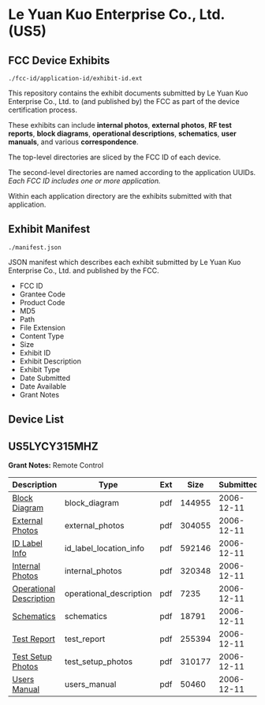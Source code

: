 # Le Yuan Kuo Enterprise Co., Ltd. (US5)
## FCC Device Exhibits

```
./fcc-id/application-id/exhibit-id.ext
```

This repository contains the exhibit documents submitted by Le Yuan Kuo Enterprise Co., Ltd. to (and published by) the FCC as part of the device certification process.

These exhibits can include **internal photos**, **external photos**, **RF test reports**, **block diagrams**, **operational descriptions**, **schematics**, **user manuals**, and various **correspondence**.

The top-level directories are sliced by the FCC ID of each device.

The second-level directories are named according to the application UUIDs. *Each FCC ID includes one or more application.*

Within each application directory are the exhibits submitted with that application. 

## Exhibit Manifest

```
./manifest.json
```

JSON manifest which describes each exhibit submitted by Le Yuan Kuo Enterprise Co., Ltd. and published by the FCC.

- FCC ID
- Grantee Code
- Product Code
- MD5
- Path
- File Extension
- Content Type
- Size
- Exhibit ID
- Exhibit Description
- Exhibit Type
- Date Submitted
- Date Available
- Grant Notes

## Device List
## US5LYCY315MHZ
**Grant Notes:** Remote Control

| Description | Type | Ext | Size | Submitted | Available |
| ----------- | ---- | --- | ---- | --------- | --------- |
| [Block Diagram](US5LYCY315MHZ/56bbaa358af057a689db0af7e480293f/736870.pdf) | block_diagram | pdf | 144955 | 2006-12-11 | 2006-12-11 |
| [External Photos](US5LYCY315MHZ/56bbaa358af057a689db0af7e480293f/736872.pdf) | external_photos | pdf | 304055 | 2006-12-11 | 2006-12-11 |
| [ID Label Info](US5LYCY315MHZ/56bbaa358af057a689db0af7e480293f/736873.pdf) | id_label_location_info | pdf | 592146 | 2006-12-11 | 2006-12-11 |
| [Internal Photos](US5LYCY315MHZ/56bbaa358af057a689db0af7e480293f/736874.pdf) | internal_photos | pdf | 320348 | 2006-12-11 | 2006-12-11 |
| [Operational Description](US5LYCY315MHZ/56bbaa358af057a689db0af7e480293f/736875.pdf) | operational_description | pdf | 7235 | 2006-12-11 | 2006-12-11 |
| [Schematics](US5LYCY315MHZ/56bbaa358af057a689db0af7e480293f/736871.pdf) | schematics | pdf | 18791 | 2006-12-11 | 2006-12-11 |
| [Test Report](US5LYCY315MHZ/56bbaa358af057a689db0af7e480293f/736869.pdf) | test_report | pdf | 255394 | 2006-12-11 | 2006-12-11 |
| [Test Setup Photos](US5LYCY315MHZ/56bbaa358af057a689db0af7e480293f/736876.pdf) | test_setup_photos | pdf | 310177 | 2006-12-11 | 2006-12-11 |
| [Users Manual](US5LYCY315MHZ/56bbaa358af057a689db0af7e480293f/736877.pdf) | users_manual | pdf | 50460 | 2006-12-11 | 2006-12-11 |
